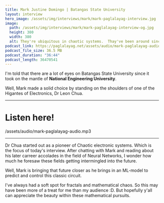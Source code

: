 ```yaml
---
title: Mark Justine Domingo | Batangas State University
layout: interview
hero_image: /assets/img/interviews/mark/mark-paglalayag-interview.jpg
image:
  path: /assets/img/interviews/mark/mark-paglalayag-interview-og.jpg
  height: 380
  width: 380
  alt: They're ubiquitous in chaotic systems.  Thay've been around since the 1600s. Until now we don't understand them.  My goal is to stabilize them
podcast_link: https://paglalayag.net/assets/audio/mark-paglalayag-audio.mp3
podcast_file_size: 36.5 MB
podcast_duration: "36:44"
podcast_length: 36470541
---
```


I'm told that there are a lot of eyes on Batangas State University since it took on the mantle of **National Engineering University**.

Well, Mark made a solid choice by standing on the shoulders of one of the Higantes of Electronics, Dr Leon Chua.

-----------------

# Listen here!

/assets/audio/mark-paglalayag-audio.mp3

-----------------

Dr Chua started out as a pioneer of Chaotic electronic systems.  Which is the focus of today's interview.  After chatting with Mark and reading about his later carreer accolades in the field of Neural Networks, I wonder how much he foresaw these fields getting intermingled into the future.

Well, Mark is bringing that future closer as he brings in an ML-model to predict and control this classic circuit.

I've always had a soft spot for fractals and mathematical chaos.  So this may have been more of a treat for me than my audience :D.  But hopefully y'all can appreciate the beauty within these mathematical pursuits.
